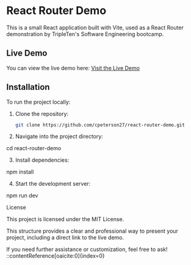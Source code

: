# React Router Demo

This is a small React application built with Vite, used as a React Router demonstration by TripleTen's Software Engineering bootcamp.

## Live Demo

You can view the live demo here: [Visit the Live Demo](https://cpeterson27.github.io/react-router-demo/)

## Installation

To run the project locally:

1. Clone the repository:

   ```bash
   git clone https://github.com/cpeterson27/react-router-demo.git

2. Navigate into the project directory:

cd react-router-demo


3. Install dependencies:

npm install


4. Start the development server:

npm run dev


License

This project is licensed under the MIT License.


This structure provides a clear and professional way to present your project, including a direct link to the live demo.

If you need further assistance or customization, feel free to ask!
::contentReference[oaicite:0]{index=0}
 
